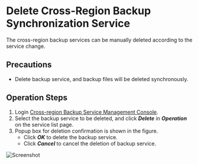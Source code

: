 # Delete Cross-Region Backup Synchronization Service
The cross-region backup services can be manually deleted according to the service change.

## Precautions
* Delete backup service, and backup files will be deleted synchronously.

## Operation Steps
1. Login [Cross-region Backup Service Management Console](https://rds-console.jdcloud.com/acrossRegionList).
2. Select the backup service to be deleted, and click ***Delete*** in ***Operation*** on the service list page.
3. Popup box for deletion confirmation is shown in the figure.
    * Click ***OK*** to delete the backup service.
    * Click ***Cancel*** to cancel the deletion of backup service.

![Screenshot](https://img1.jcloudcs.com/cms/ec24dc87-336d-4d6b-9a8f-7aead28e2dab20180725142446.png)

